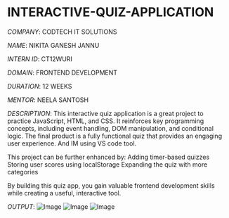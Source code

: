 # INTERACTIVE-QUIZ-APPLICATION

*COMPANY*: CODTECH IT SOLUTIONS

*NAME*: NIKITA GANESH JANNU

*INTERN ID*: CT12WURI

*DOMAIN*: FRONTEND DEVELOPMENT

*DURATION*: 12 WEEKS

*MENTOR*: NEELA SANTOSH

*DESCRIPTIION*: This interactive quiz application is a great project to practice JavaScript, HTML, and CSS. It reinforces key programming concepts, including event handling, DOM manipulation, and conditional logic. The final product is a fully functional quiz that provides an engaging user experience. And IM using VS code tool.

This project can be further enhanced by:
 Adding timer-based quizzes
 Storing user scores using localStorage
 Expanding the quiz with more categories

By building this quiz app, you gain valuable frontend development skills while creating a useful, interactive tool.

*OUTPUT*: ![Image](https://github.com/user-attachments/assets/c9aeae6d-ffc6-4f6f-b86e-24044fe67650)
![Image](https://github.com/user-attachments/assets/b55236bc-d7a0-4b7b-90b1-469549174bd8)
![Image](https://github.com/user-attachments/assets/c922abba-b493-427e-9861-1546f9fc6ce4)
